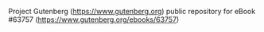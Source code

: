 Project Gutenberg (https://www.gutenberg.org) public repository for eBook #63757 (https://www.gutenberg.org/ebooks/63757)
